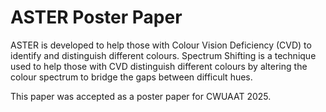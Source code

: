 # ASTER Poster Paper

ASTER is developed to help those with Colour Vision Deficiency (CVD) to identify and distinguish different colours. Spectrum Shifting is a technique used to help those with CVD distinguish different colours by altering the colour spectrum to bridge the gaps between difficult hues.

This paper was accepted as a poster paper for CWUAAT 2025.
